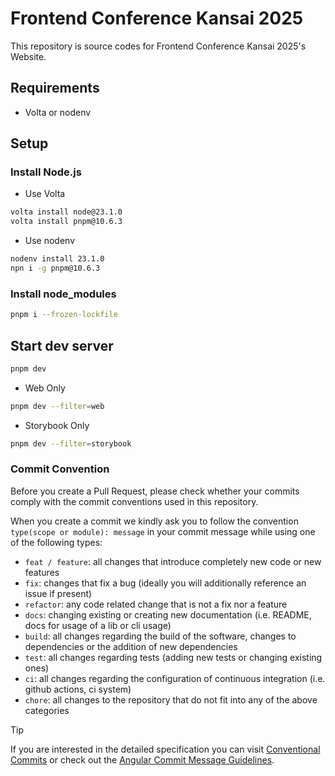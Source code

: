 # Frontend Conference Kansai 2025

This repository is source codes for Frontend Conference Kansai 2025's Website.

## Requirements

- Volta or nodenv

## Setup

### Install Node.js

- Use Volta

```bash
volta install node@23.1.0
volta install pnpm@10.6.3
```

- Use nodenv

```bash
nodenv install 23.1.0
npn i -g pnpm@10.6.3
```

### Install node_modules

```bash
pnpm i --frozen-lockfile
```

## Start dev server

```bash
pnpm dev
```

- Web Only

```bash
pnpm dev --filter=web
```

- Storybook Only

```bash
pnpm dev --filter=storybook
```

### Commit Convention

Before you create a Pull Request, please check whether your commits comply with
the commit conventions used in this repository.

When you create a commit we kindly ask you to follow the convention
`type(scope or module): message` in your commit message while using one of
the following types:

- `feat / feature`: all changes that introduce completely new code or new features
- `fix`: changes that fix a bug (ideally you will additionally reference an issue if present)
- `refactor`: any code related change that is not a fix nor a feature
- `docs`: changing existing or creating new documentation (i.e. README, docs for usage of a lib or cli usage)
- `build`: all changes regarding the build of the software, changes to dependencies or the addition of new dependencies
- `test`: all changes regarding tests (adding new tests or changing existing ones)
- `ci`: all changes regarding the configuration of continuous integration (i.e. github actions, ci system)
- `chore`: all changes to the repository that do not fit into any of the above categories

> [!TIP]
>
> If you are interested in the detailed specification you can visit [Conventional Commits](https://www.conventionalcommits.org) or check out the [Angular Commit Message Guidelines](https://github.com/angular/angular/blob/22b96b9/CONTRIBUTING.md#-commit-message-guidelines).
